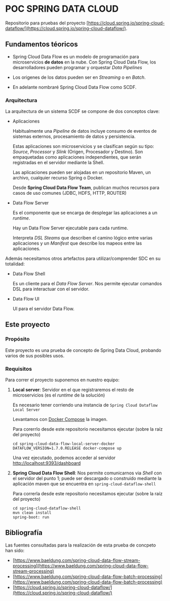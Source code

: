 # POC SPRING DATA CLOUD

Repositorio para pruebas del proyecto [https://cloud.spring.io/spring-cloud-dataflow/](https://cloud.spring.io/spring-cloud-dataflow/).

## Fundamentos téoricos
* Spring Cloud Data Flow es un modelo de programación para microservicios **de datos** en la nube. Con Spring Cloud Data Flow, los desarrolladores pueden programar y orquestar _Data Pipelines_

* Los origenes de los datos pueden ser en _Streaming_ o en _Batch_.

* En adelante nombraré Spring Cloud Data Flow como SCDF.

### Arquitectura

La arquitectura de un sistema SCDF se compone de dos conceptos clave:

* Aplicaciones

    Habitualmente una _Pipeline_ de datos incluye consumo de eventos de sistemas externos, procesamiento de datos y persistencia.
    
    Estas aplicaciones son microservicios y se clasifican según su tipo: _Source_, _Processor_ y _Slink_  (Origen, Procesador y Destino). Son empaquetadas como aplicaciones independientes, que serán registradas en el servidor mediante la Shell.
    
    Las aplicaciones pueden ser alojadas en un repositorio Maven, un archivo, cualquier recurso Spring o Docker.

    Desde **Spring Cloud Data Flow Team**, publican muchos recursos para casos de uso comunes (JDBC, HDFS, HTTP, ROUTER)

* Data Flow Server
    
   Es el componente que se encarga de desplegar las aplicaciones a un _runtime_. 
  
   Hay un Data Flow Server ejecutable para cada runtime.
   
   Interpreta _DSL Steams_ que describen el camino lógico entre varias aplicaciones y un _Manifest_ que describe los mapeos entre las aplicaciones.
       
       
Además necesitamos otros artefactos para utilizar/comprender SDC en su totalidad:

*  Data Flow Shell

    Es un cliente para el _Data Flow Server_. Nos permite ejecutar comandos DSL para interactuar con el servidor.
    
* Data Flow UI
   
   UI para el servidor Data Flow.
   
## Este proyecto

### Propósito

Este proyecto es una prueba de concepto de Spring Data Cloud, probando varios de sus posibles usos.

### Requisitos

Para correr el proyecto suponemos en nuestro equipo:

1. **Local server**: Servidor en el que registraremos el resto de microservicios (es el _runtime_ de la solución) 
    
    Es necesario tener corriendo una instancia de ``Spring Cloud Dataflow Local Server``
    
    Levantamos con [Docker Compose](https://docs.docker.com/compose/) la imagen.
    
    Para corerrlo desde este repositorio necesitamos ejecutar (sobre la raíz del proyecto)
    ```
    cd spring-cloud-data-flow-local-server-docker
    DATAFLOW_VERSION=1.7.0.RELEASE docker-compose up
    ```
    
    Una vez ejecutado, podemos acceder al servidor [http://localhost:9393/dashboard](http://localhost:9393/dashboard)

2. **Spring Cloud Data Flow Shell**: Nos permite comunicarnos via _Shell_ con el servidor del punto 1; puede ser descargado o construido mediante la aplicación maven que se encuentra en ``spring-cloud-dataflow-shell``

    Para correrla desde este repositorio necesitamos ejecutar (sobre la raíz del proyecto)
    
    ```
    cd spring-cloud-dataflow-shell
    mvn clean install
    spring-boot: run
    ```


## Bibliografía

Las fuentes consultadas para la realización de esta prueba de concpeto han sido:
* [https://www.baeldung.com/spring-cloud-data-flow-stream-processing](https://www.baeldung.com/spring-cloud-data-flow-stream-processing)
* [https://www.baeldung.com/spring-cloud-data-flow-batch-processing](https://www.baeldung.com/spring-cloud-data-flow-batch-processing)
* [https://cloud.spring.io/spring-cloud-dataflow/](https://cloud.spring.io/spring-cloud-dataflow/)